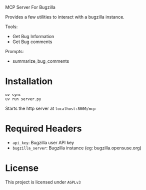 MCP Server For Bugzilla

Provides a few utilities to interact with a bugzilla instance.

Tools:

- Get Bug Information
- Get Bug comments

Prompts:

- summarize_bug_comments

# Installation

```
uv sync
uv run server.py
```

Starts the http server at `localhost:8000/mcp`

# Required Headers

- `api_key`: Bugzilla user API key
- `bugzilla_server`: Bugzilla instance (eg: bugzilla.opensuse.org)

# License

This project is licensed under `AGPLv3`
